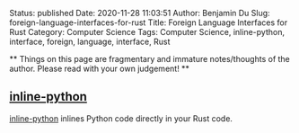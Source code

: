 Status: published
Date: 2020-11-28 11:03:51
Author: Benjamin Du
Slug: foreign-language-interfaces-for-rust
Title: Foreign Language Interfaces for Rust
Category: Computer Science
Tags: Computer Science, inline-python, interface, foreign, language, interface, Rust

**
Things on this page are fragmentary and immature notes/thoughts of the author.
Please read with your own judgement!
**


## [inline-python](https://github.com/fusion-engineering/inline-python)
[inline-python](https://github.com/fusion-engineering/inline-python)
inlines Python code directly in your Rust code.

